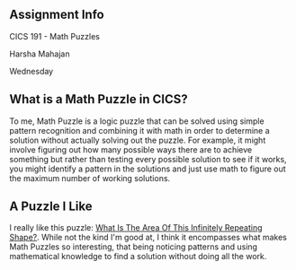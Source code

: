 <h2>Assignment Info</h2>
<p>CICS 191 - Math Puzzles</p>
<p>Harsha Mahajan</p>
<p>Wednesday</p>
<h2>What is a Math Puzzle in CICS?</h2>
<p>To me,  Math Puzzle is a logic puzzle that can be solved using simple pattern recognition and combining it with math in order to determine a solution without actually solving out the puzzle. For example, it might involve figuring out how many possible ways there are to achieve something but rather than testing every possible solution to see if it works, you might identify a pattern in the solutions and just use math to figure out the maximum number of working solutions.</p>
<h2>A Puzzle I Like</h2>
<p>I really like this puzzle: <a href="https://www.youtube.com/watch?v=wXl7zKoR8kk">What Is The Area Of This Infinitely Repeating Shape?</a>. While not the kind I'm good at, I think it encompasses what makes Math Puzzles so interesting, that being noticing patterns and using mathematical knowledge to find a solution without doing all the work.</p>
